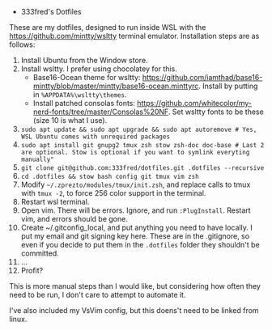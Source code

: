 * 333fred's Dotfiles

These are my dotfiles, designed to run inside WSL with the https://github.com/mintty/wsltty terminal emulator. Installation steps are as follows:

1. Install Ubuntu from the Window store.
2. Install wsltty. I prefer using chocolatey for this.
    * Base16-Ocean theme for wsltty: https://github.com/iamthad/base16-mintty/blob/master/mintty/base16-ocean.minttyrc. Install by putting in `%APPDATA%\wsltty\themes`.
	* Install patched consolas fonts: https://github.com/whitecolor/my-nerd-fonts/tree/master/Consolas%20NF. Set wsltty fonts to be these (size 10 is what I use).
3. `sudo apt update && sudo apt upgrade && sudo apt autoremove # Yes, WSL Ubuntu comes with unrequired packages`
4. `sudo apt install git gnupg2 tmux zsh stow zsh-doc doc-base # Last 2 are optional. Stow is optional if you want to symlink everyting manually"`
5. `git clone git@github.com:333fred/dotfiles.git .dotfiles --recursive`
6. `cd .dotfiles && stow bash config git tmux vim zsh`
7. Modify `~/.zprezto/modules/tmux/init.zsh`, and replace calls to tmux with `tmux -2`, to force 256 color support in the terminal.
8. Restart wsl terminal.
9. Open vim. There will be errors. Ignore, and run `:PlugInstall`. Restart vim, and errors should be gone.
10. Create ~/.gitconfig_local, and put anything you need to have locally. I put my email and git signing key here. These are in the .gitignore, so even if you decide to put them in the `.dotfiles` folder they shouldn't be committed.
10. ...
11. Profit?

This is more manual steps than I would like, but considering how often they need to be run, I don't care to attempt to automate it.

I've also included my VsVim config, but this doens't need to be linked from linux.
